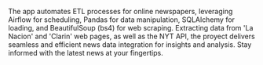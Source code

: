 The app automates ETL processes for online newspapers, leveraging Airflow for scheduling, 
Pandas for data manipulation, SQLAlchemy for loading, and BeautifulSoup (bs4) for web scraping. 
Extracting data from 'La Nacion' and 'Clarin' web pages, as well as the NYT API, 
the proyect delivers seamless  and efficient news data integration for insights and analysis. 
Stay informed with the latest news at your fingertips.

